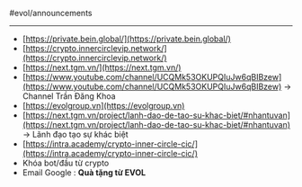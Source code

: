 #evol/announcements

---

- [https://private.bein.global/](https://private.bein.global/)
- [https://crypto.innercirclevip.network/](https://crypto.innercirclevip.network/)
- [https://next.tgm.vn/](https://next.tgm.vn/)
- [https://www.youtube.com/channel/UCQMk53OKUPQIuJw6qBIBzew](https://www.youtube.com/channel/UCQMk53OKUPQIuJw6qBIBzew) → Channel Trần Đăng Khoa
- [https://evolgroup.vn](https://evolgroup.vn)
- [https://next.tgm.vn/project/lanh-dao-de-tao-su-khac-biet/#nhantuvan](https://next.tgm.vn/project/lanh-dao-de-tao-su-khac-biet/#nhantuvan) → Lãnh đạo tạo sự khác biệt
- [https://intra.academy/crypto-inner-circle-cic/](https://intra.academy/crypto-inner-circle-cic/)
- Khóa bot/đầu từ crypto
- Email Google : **Quà tặng từ EVOL**